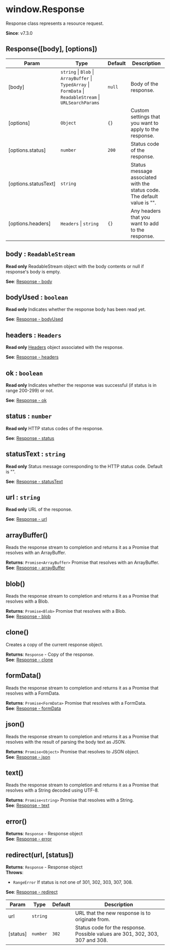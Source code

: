 
<a name="response" id="response"></a>

# window.Response
Response class represents a resource request.

**Since**: v7.3.0  


<a name="new-response-new" id="new-response-new"></a>

## Response([body], [options])

| Param | Type | Default | Description |
| --- | --- | --- | --- |
| [body] | `string` \| `Blob` \| `ArrayBuffer` \| `TypedArray` \| `FormData` \| `ReadableStream` \| `URLSearchParams` | `null` | Body of the response. |
| [options] | `Object` | `{}` | Custom settings that you want to apply to the response. |
| [options.status] | `number` | `200` | Status code of the response. |
| [options.statusText] | `string` |  | Status message associated with the status code. The default value is "". |
| [options.headers] | `Headers` \| `string` | `{}` | Any headers that you want to add to the response. |



<a name="response-body" id="response-body"></a>

## body : `ReadableStream`
**Read only**
ReadableStream object with the body contents or null if response's body is empty.

**See**: [Response - body](https://developer.mozilla.org/en-US/docs/Web/API/Response/body)  


<a name="response-bodyused" id="response-bodyused"></a>

## bodyUsed : `boolean`
**Read only**
Indicates whether the response body has been read yet.

**See**: [Response - bodyUsed](https://developer.mozilla.org/en-US/docs/Web/API/Response/bodyUsed)  


<a name="response-headers" id="response-headers"></a>

## headers : `Headers`
**Read only**
[Headers](./Headers.md) object associated with the response.

**See**: [Response - headers](https://developer.mozilla.org/en-US/docs/Web/API/Response/headers)  


<a name="response-ok" id="response-ok"></a>

## ok : `boolean`
**Read only**
Indicates whether the response was successful (if status is in range 200-299) or not.

**See**: [Response - ok](https://developer.mozilla.org/en-US/docs/Web/API/Response/ok)  


<a name="response-status" id="response-status"></a>

## status : `number`
**Read only**
HTTP status codes of the response.

**See**: [Response - status](https://developer.mozilla.org/en-US/docs/Web/API/Response/status)  


<a name="response-statustext" id="response-statustext"></a>

## statusText : `string`
**Read only**
Status message corresponding to the HTTP status code. Default is "".

**See**: [Response - statusText](https://developer.mozilla.org/en-US/docs/Web/API/Response/statusText)  


<a name="response-url" id="response-url"></a>

## url : `string`
**Read only**
URL of the response.

**See**: [Response - url](https://developer.mozilla.org/en-US/docs/Web/API/Response/url)  


<a name="response-arraybuffer" id="response-arraybuffer"></a>

## arrayBuffer()
Reads the response stream to completion and returns it as a Promise that resolves with an ArrayBuffer.

**Returns**: `Promise<ArrayBuffer>` Promise that resolves with an ArrayBuffer.  
**See**: [Response - arrayBuffer](https://developer.mozilla.org/en-US/docs/Web/API/Response/arrayBuffer)  


<a name="response-blob" id="response-blob"></a>

## blob()
Reads the response stream to completion and returns it as a Promise that resolves with a Blob.

**Returns**: `Promise<Blob>` Promise that resolves with a Blob.  
**See**: [Response - blob](https://developer.mozilla.org/en-US/docs/Web/API/Response/blob)  


<a name="response-clone" id="response-clone"></a>

## clone()
Creates a copy of the current response object.

**Returns**: `Response` - Copy of the response.  
**See**: [Response - clone](https://developer.mozilla.org/en-US/docs/Web/API/Response/clone)  


<a name="response-formdata" id="response-formdata"></a>

## formData()
Reads the response stream to completion and returns it as a Promise that resolves with a FormData.

**Returns**: `Promise<FormData>` Promise that resolves with a FormData.  
**See**: [Response - formData](https://developer.mozilla.org/en-US/docs/Web/API/Response/formData)  


<a name="response-json" id="response-json"></a>

## json()
Reads the response stream to completion and
returns it as a Promise that resolves with the result of parsing the body text as JSON.

**Returns**: `Promise<Object>` Promise that resolves to JSON object.  
**See**: [Response - json](https://developer.mozilla.org/en-US/docs/Web/API/Response/json)  


<a name="response-text" id="response-text"></a>

## text()
Reads the response stream to completion and returns it as a Promise that resolves with a String decoded using UTF-8.

**Returns**: `Promise<string>` Promise that resolves with a String.  
**See**: [Response - text](https://developer.mozilla.org/en-US/docs/Web/API/Response/text)  


<a name="response-error" id="response-error"></a>

## error()
**Returns**: `Response` - Response object  
**See**: [Response - error](https://developer.mozilla.org/en-US/docs/Web/API/Response/error_static)  


<a name="response-redirect" id="response-redirect"></a>

## redirect(url, [status])
**Returns**: `Response` - Response object  
**Throws**:

- `RangeError` If status is not one of 301, 302, 303, 307, 308.

**See**: [Response - redirect](https://developer.mozilla.org/en-US/docs/Web/API/Response/redirect_static)  

| Param | Type | Default | Description |
| --- | --- | --- | --- |
| url | `string` |  | URL that the new response is to originate from. |
| [status] | `number` | `302` | Status code for the response. Possible values are 301, 302, 303, 307 and 308. |


  